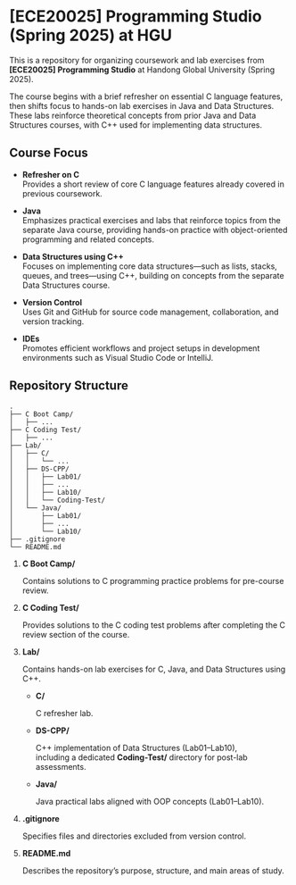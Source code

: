 # [ECE20025] Programming Studio (Spring 2025) at HGU

This is a repository for organizing coursework and lab exercises from **[ECE20025] Programming Studio** at Handong Global University (Spring 2025).

The course begins with a brief refresher on essential C language features, then shifts focus to hands-on lab exercises in Java and Data Structures. These labs reinforce theoretical concepts from prior Java and Data Structures courses, with C++ used for implementing data structures.

## Course Focus

- **Refresher on C**  
  Provides a short review of core C language features already covered in previous coursework.

- **Java**  
  Emphasizes practical exercises and labs that reinforce topics from the separate Java course, providing hands-on practice with object-oriented programming and related concepts.

- **Data Structures using C++**  
  Focuses on implementing core data structures—such as lists, stacks, queues, and trees—using C++, building on concepts from the separate Data Structures course.

- **Version Control**  
  Uses Git and GitHub for source code management, collaboration, and version tracking.

- **IDEs**  
  Promotes efficient workflows and project setups in development environments such as Visual Studio Code or IntelliJ.

## Repository Structure

```plaintext
.
├── C Boot Camp/
│   ├── ...
├── C Coding Test/
│   ├── ...
├── Lab/
│   ├── C/
│   │   └── ...
│   ├── DS-CPP/
│   │   ├── Lab01/
│   │   ├── ...
│   │   ├── Lab10/
│   │   └── Coding-Test/
│   └── Java/
│       ├── Lab01/
│       ├── ...
│       └── Lab10/
├── .gitignore
└── README.md
```

1. **C Boot Camp/**  
  
    Contains solutions to C programming practice problems for pre-course review.
  
2. **C Coding Test/**

    Provides solutions to the C coding test problems after completing the C review section of the course.
  
3. **Lab/**  
   
   Contains hands-on lab exercises for C, Java, and Data Structures using C++.

   - **C/**  
  
     C refresher lab.

   - **DS-CPP/**  
  
     C++ implementation of Data Structures (Lab01–Lab10),  
     including a dedicated **Coding-Test/** directory for post-lab assessments.

   - **Java/**  
  
     Java practical labs aligned with OOP concepts (Lab01–Lab10).

4. **.gitignore**  
     
     Specifies files and directories excluded from version control.

5. **README.md**  
   
    Describes the repository’s purpose, structure, and main areas of study.
